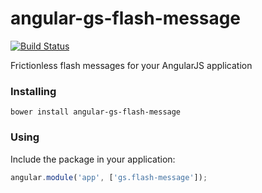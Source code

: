 # angular-gs-flash-message

[![Build Status](https://secure.travis-ci.org/garbles/angular-gs-flash-message.png?branch=master)](https://travis-ci.org/garbles/angular-gs-flash-message)

Frictionless flash messages for your AngularJS application

### Installing

`bower install angular-gs-flash-message`

### Using

Include the package in your application:

```javascript
angular.module('app', ['gs.flash-message']);
```
